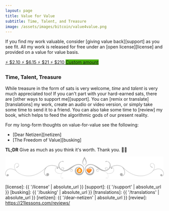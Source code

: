 ```yaml
---
layout: page
title: Value for Value
subtitle: Time, Talent, and Treasure
image: /assets/images/bitcoin/value4value.png
---
```


If you find my work valuable, consider [giving value back][support] as you see
fit. All my work is released for free under an [open license][license] and
provided on a value for value basis.

<div class="action-buttons">
  <div class="button button-blue button-medium">
    <a href="https://ts.dergigi.com/api/v1/invoices?storeId=3WkiYEG5DaQv7Ak5M2UjUi1pe5FFTPyNF1yAE9CVLNJn&orderId=V4V-2&checkoutDesc=Value+for+Value%3A+Give+as+much+as+it+is+worth+to+you.&currency=USD&price=2.10">
      ⚡ $2.10
    </a>
    <a href="https://ts.dergigi.com/api/v1/invoices?storeId=3WkiYEG5DaQv7Ak5M2UjUi1pe5FFTPyNF1yAE9CVLNJn&orderId=V4V-6&checkoutDesc=Value+for+Value%3A+Give+as+much+as+it+is+worth+to+you.&currency=USD&price=6.15">
      ⚡ $6.15
    </a>
    <a href="https://ts.dergigi.com/api/v1/invoices?storeId=3WkiYEG5DaQv7Ak5M2UjUi1pe5FFTPyNF1yAE9CVLNJn&orderId=V4V-21&checkoutDesc=Value+for+Value%3A+Give+as+much+as+it+is+worth+to+you.&currency=USD&price=21">
      ⚡ $21
    </a>
    <a href="https://ts.dergigi.com/api/v1/invoices?storeId=3WkiYEG5DaQv7Ak5M2UjUi1pe5FFTPyNF1yAE9CVLNJn&orderId=V4V-210&checkoutDesc=Value+for+Value%3A+Give+as+much+as+it+is+worth+to+you.&currency=USD&price=210">
      ⚡ $210
    </a>
    <a style="background-color: #46B00C;" href="https://ts.dergigi.com/api/v1/invoices?storeId=3WkiYEG5DaQv7Ak5M2UjUi1pe5FFTPyNF1yAE9CVLNJn&orderId=V4V&checkoutDesc=Value+for+Value%3A+Give+as+much+as+it+is+worth+to+you.&currency=USD">
      Custom amount
    </a>
  </div>
</div>

### Time, Talent, Treasure

While treasure in the form of sats is very welcome, *time* and *talent* is very
much appreciated too!  If you can't part with your hard-earned sats, there are
[other ways to support me][support]. You can [remix or translate][translations]
my work, create an audio or video version, or simply take some time to send it
to a friend. You can also take some time to [review] my book, which helps to
feed the algorithmic gods of our present reality.

For my long-form thoughts on value-for-value see the following:

- [Dear Netizen][netizen]
- [The Freedom of Value][busking]

**TL;DR** Give as much as you think it's worth. Thank you. 🙏🧡

![Bitcoin is Love](/assets/images/bitcoin/bitcoin-is-love.png)


[license]: {{ '/license' | absolute_url }}
[support]: {{ '/support' | absolute_url }}
[busking]: {{ '/busking' | absolute_url }}
[translations]: {{ '/translations' | absolute_url }}
[netizen]: {{ '/dear-netizen' | absolute_url }}
[review]: https://21lessons.com/reviews/
